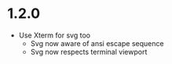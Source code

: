 # 1.2.0

- Use Xterm for svg too
  - Svg now aware of ansi escape sequence
  - Svg now respects terminal viewport
